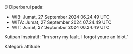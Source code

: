 ⏰ Diperbarui pada:
- WIB: Jumat, 27 September 2024 06.24.49 UTC
- WITA: Jumat, 27 September 2024 07.24.49 UTC
- WIT: Jumat, 27 September 2024 08.24.49 UTC

Kutipan Inspiratif:
"Im sorry my fault. I forgot youre an Idiot."


Kategori: attitude


